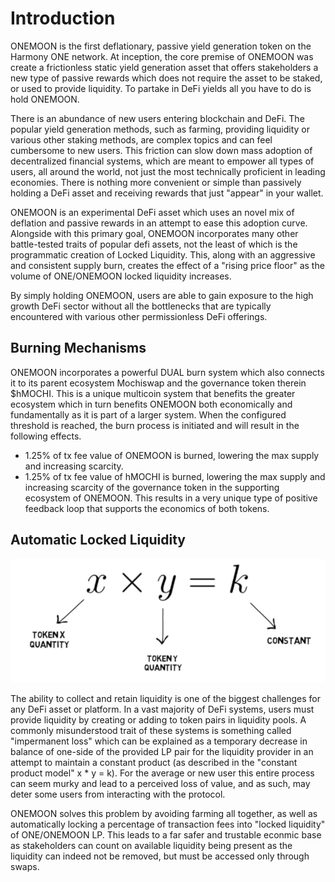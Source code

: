 # Introduction

ONEMOON is the first deflationary, passive yield generation token on the Harmony ONE network. At inception, the core premise of ONEMOON was create a frictionless static yield generation asset that offers stakeholders a new type of passive rewards which does not require the asset to be staked, or used to provide liquidity. To partake in DeFi yields all you have to do is hold ONEMOON.

There is an abundance of new users entering blockchain and DeFi. The popular yield generation methods, such as farming, providing liquidity or various other staking methods, are complex topics and can feel cumbersome to new users. This friction can slow down mass adoption of decentralized financial systems, which are meant to empower all types of users, all around the world, not just the most technically proficient in leading economies. There is nothing more convenient or simple than passively holding a DeFi asset and receiving rewards that just "appear" in your wallet.

ONEMOON is an experimental DeFi asset which uses an novel mix of deflation and passive rewards in an attempt to ease this adoption curve. Alongside with this primary goal, ONEMOON incorporates many other battle-tested traits of popular defi assets, not the least of which is the programmatic creation of Locked Liquidity. This, along with an aggressive and consistent supply burn, creates the effect of a "rising price floor" as the volume of ONE/ONEMOON locked liquidity increases.

By simply holding ONEMOON, users are able to gain exposure to the high growth DeFi sector without all the bottlenecks that are typically encountered with various other permissionless DeFi offerings.

## Burning Mechanisms

ONEMOON incorporates a powerful DUAL burn system which also connects it to its parent ecosystem Mochiswap and the governance token therein $hMOCHI. This is a unique multicoin system that benefits the greater ecosystem which in turn benefits ONEMOON both economically and fundamentally as it is part of a larger system. When the configured threshold is reached, the burn process is initiated and will result in the following effects.

* 1.25% of tx fee value of ONEMOON is burned, lowering the max supply and increasing scarcity.
* 1.25% of tx fee value of hMOCHI is burned, lowering the max supply and increasing scarcity of the governance token in the supporting ecosystem of ONEMOON. This results in a very unique type of positive feedback loop that supports the economics of both tokens.

## Automatic Locked Liquidity

![](../.gitbook/assets/Onemoon-Automatic-Locked-Liquidity.png)

The ability to collect and retain liquidity is one of the biggest challenges for any DeFi asset or platform. In a vast majority of DeFi systems, users must provide liquidity by creating or adding to token pairs in liquidity pools. A commonly misunderstood trait of these systems is something called "impermanent loss" which can be explained as a temporary decrease in balance of one-side of the provided LP pair for the liquidity provider in an attempt to maintain a constant product (as described in the "constant product model" x \* y = k). For the average or new user this entire process can seem murky and lead to a perceived loss of value, and as such, may deter some users from interacting with the protocol.

ONEMOON solves this problem by avoiding farming all together, as well as automatically locking a percentage of transaction fees into "locked liquidity" of ONE/ONEMOON LP. This leads to a far safer and trustable econmic base as stakeholders can count on available liquidity being present as the liquidity can indeed not be removed, but must be accessed only through swaps.
